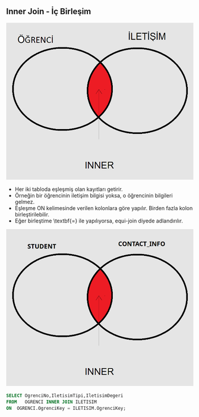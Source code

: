## Inner Join  - İç Birleşim

![join-inner-example1-tr](images/join-inner-example1-tr.png)



- Her iki tabloda eşleşmiş olan kayıtları getirir.
- Örneğin bir öğrencinin iletişim bilgisi yoksa, o öğrencinin bilgileri gelmez.
- Eşleşme ON kelimesinde verilen kolonlara göre yapılır. Birden fazla kolon birleştirilebilir.
- Eğer birleştime \textbf{=} ile yapılıyorsa, equi-join diyede adlandırılır.

![join-inner-example1-tr](images/join-inner-example1-en.png)



``` sql
SELECT OgrenciNo,IletisimTipi,IletisimDegeri
FROM   OGRENCI INNER JOIN ILETISIM
ON  OGRENCI.OgrenciKey = ILETISIM.OgrenciKey;
```




